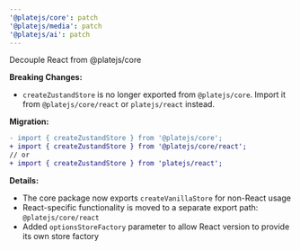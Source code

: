 ```yaml
---
'@platejs/core': patch
'@platejs/media': patch
'@platejs/ai': patch
---
```


Decouple React from @platejs/core

**Breaking Changes:**
- `createZustandStore` is no longer exported from `@platejs/core`. Import it from `@platejs/core/react` or `platejs/react` instead.

**Migration:**
```diff
- import { createZustandStore } from '@platejs/core';
+ import { createZustandStore } from '@platejs/core/react';
// or
+ import { createZustandStore } from 'platejs/react';
```

**Details:**
- The core package now exports `createVanillaStore` for non-React usage
- React-specific functionality is moved to a separate export path: `@platejs/core/react`
- Added `optionsStoreFactory` parameter to allow React version to provide its own store factory
